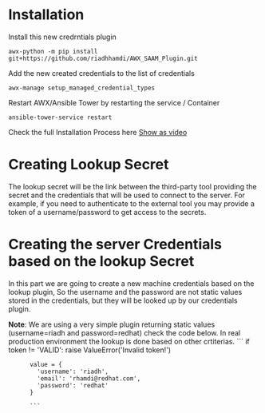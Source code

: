 # Installation

Install this new credrntials plugin

```
awx-python -m pip install git+https://github.com/riadhhamdi/AWX_SAAM_Plugin.git
```

Add the new created credentials to the list of credentials

```
awx-manage setup_managed_credential_types
```

Restart AWX/Ansible Tower by restarting the service / Container 
```
ansible-tower-service restart 
```


Check the full Installation Process here  [Show as video](https://youtu.be/2iGpTgmuYbse "Installing new credentials plugin")


# Creating Lookup Secret 

The lookup secret will be the link between the third-party tool providing the secret and the credentials that will be used to connect to the server. 
For example, if you need to authenticate to the external tool you may provide a token of a username/password to get access to the secrets. 


# Creating the server Credentials based on the lookup Secret 
In this part we are going to create a new machine credentials based on the lookup plugin, So the username and the password are not static values stored in the credentials, but they will be looked up by our credentials plugin. 

**Note**: We are using a very simple plugin returning static values (username=riadh and password=redhat) check the code below. In real production environment the lookup is done based on other crtiterias.
          ```
          if token != 'VALID':
            raise ValueError('Invalid token!')

          value = {
            'username': 'riadh',
            'email': 'rhamdi@redhat.com',
            'password': 'redhat'
          }

          ```
